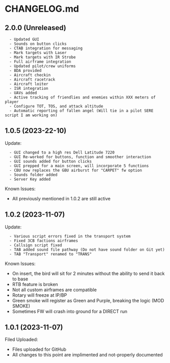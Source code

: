 # CHANGELOG.md

## 2.0.0 (Unreleased)
```
  - Updated GUI
  - Sounds on button clicks
  - CTAB integration for messaging
  - Mark targets with Laser
  - Mark targets with IR Strobe
  - Full airframe integration
  - Updated pilot/crew uniforms
  - BDA provided
  - Aircraft checkin 
  - Aircraft racetrack
  - Aircraft loiter
  - ISR integration
  - UAVs added
  - Active tracking of friendlies and enemies within XXX meters of player
  - Configure TOT, TOS, and attack altitude
  - Automatic reporting of fallen angel (Will tie in a pilot SERE script I am working on)
```
  
## 1.0.5 (2023-22-10)

Update:
```
  - GUI changed to a high res Dell Latitude 7220
  - GUI Re-worked for buttons, function and smoother interaction
  - GUI sounds added for button clicks
  - GUI prepped for a main screen, will incorporate 5 functions
  - CBU now replaces the GBU airburst for "CARPET" fw option
  - Sounds folder added
  - Server Key added
 ``` 
Known Issues:

  - All previously mentioned in 1.0.2 are still active
  
## 1.0.2 (2023-11-07)

Update:
```
  - Various script errors fixed in the transport system
  - Fixed 3CB factions airframes
  - Callsign script fixed
  - TAB added sound file pathway (Do not have sound folder on Git yet)
  - TAB "Transport" renamed to "TRANS"
```  

Known Issues:

  - On insert, the bird will sit for 2 minutes without the ability to send it back to base
  - RTB feature is broken
  - Not all custom airframes are compatible
  - Rotary will freeze at IP/BP
  - Green smoke will register as Green and Purple, breaking the logic (MOD SMOKE)
  - Sometimes FW will crash into ground for a DIRECT run

## 1.0.1 (2023-11-07)

Filed Uploaded:

  - Files uploaded for GitHub
  - All changes to this point are implimented and not-properly documented
